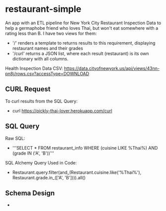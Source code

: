 # restaurant-simple
An app with an ETL pipeline for New York City Restaurant Inspection Data to help a germaphobe friend who loves Thai, but won't eat somewhere with a rating less than B. I have two views for them:
- '/' renders a template to returns results to this requirement, displaying restaurant names and their grades
-  '/curl' returns a JSON list, where each result (restaurant) is its own dictionary with all columns. 

Health Inspection Data CSV:
https://data.cityofnewyork.us/api/views/43nn-pn8j/rows.csv?accessType=DOWNLOAD

## CURL Request
To curl results from the SQL Query: 
- curl https://pickly-thai-lover.herokuapp.com/curl

## SQL Query
Raw SQL:
- '''SELECT * FROM restaurant_info WHERE (cuisine LIKE %Thai%) AND (grade IN ('A', 'B'))'''

SQL Alchemy Query Used in Code:
- Restaurant.query.filter(and_(Restaurant.cuisine.like('%Thai%'), \
                        Restaurant.grade.in_(['A', 'B']))).all()



## Schema Design
- 
